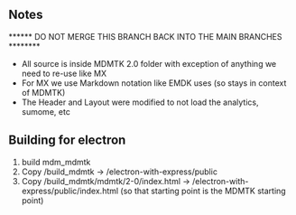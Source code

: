
## Notes

****** DO NOT MERGE THIS BRANCH BACK INTO THE MAIN BRANCHES ********

- All source is inside MDMTK 2.0 folder with exception of anything we need to re-use like MX
- For MX we use Markdown notation like EMDK uses (so stays in context of MDMTK)
- The Header and Layout were modified to not load the analytics, sumome, etc


## Building for electron

1) build mdm_mdmtk
2) Copy /build_mdmtk -> /electron-with-express/public
3) Copy /build_mdmtk/mdmtk/2-0/index.html -> /electron-with-express/public/index.html (so that starting point is the MDMTK starting point)